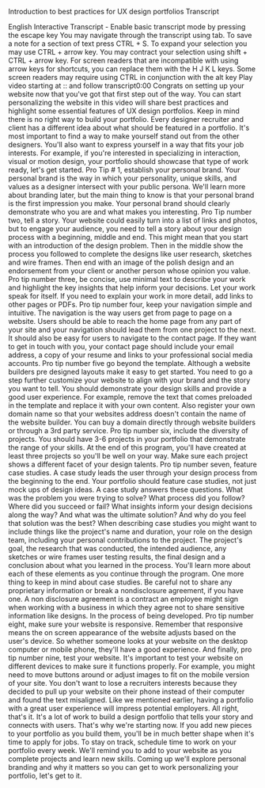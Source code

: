 Introduction to best practices for UX design portfolios
Transcript

English
Interactive Transcript - Enable basic transcript mode by pressing the escape key
You may navigate through the transcript using tab. To save a note for a section of text press CTRL + S. To expand your selection you may use CTRL + arrow key. You may contract your selection using shift + CTRL + arrow key. For screen readers that are incompatible with using arrow keys for shortcuts, you can replace them with the H J K L keys. Some screen readers may require using CTRL in conjunction with the alt key
Play video starting at :: and follow transcript0:00
Congrats on setting up your website now that you've got that first step out of the way. You can start personalizing the website in this video will share best practices and highlight some essential features of UX design portfolios. Keep in mind there is no right way to build your portfolio. Every designer recruiter and client has a different idea about what should be featured in a portfolio. It's most important to find a way to make yourself stand out from the other designers. You'll also want to express yourself in a way that fits your job interests. For example, if you're interested in specializing in interaction, visual or motion design, your portfolio should showcase that type of work ready, let's get started. Pro Tip # 1, establish your personal brand. Your personal brand is the way in which your personality, unique skills, and values as a designer intersect with your public persona. We'll learn more about branding later, but the main thing to know is that your personal brand is the first impression you make. Your personal brand should clearly demonstrate who you are and what makes you interesting. Pro Tip number two, tell a story. Your website could easily turn into a list of links and photos, but to engage your audience, you need to tell a story about your design process with a beginning, middle and end. This might mean that you start with an introduction of the design problem. Then in the middle show the process you followed to complete the designs like user research, sketches and wire frames. Then end with an image of the polish design and an endorsement from your client or another person whose opinion you value. Pro tip number three, be concise, use minimal text to describe your work and highlight the key insights that help inform your decisions. Let your work speak for itself. If you need to explain your work in more detail, add links to other pages or PDFs. Pro tip number four, keep your navigation simple and intuitive. The navigation is the way users get from page to page on a website. Users should be able to reach the home page from any part of your site and your navigation should lead them from one project to the next. It should also be easy for users to navigate to the contact page. If they want to get in touch with you, your contact page should include your email address, a copy of your resume and links to your professional social media accounts. Pro tip number five go beyond the template. Although a website builders pre designed layouts make it easy to get started. You need to go a step further customize your website to align with your brand and the story you want to tell. You should demonstrate your design skills and provide a good user experience. For example, remove the text that comes preloaded in the template and replace it with your own content. Also register your own domain name so that your websites address doesn't contain the name of the website builder. You can buy a domain directly through website builders or through a 3rd party service. Pro tip number six, include the diversity of projects. You should have 3-6 projects in your portfolio that demonstrate the range of your skills. At the end of this program, you'll have created at least three projects so you'll be well on your way. Make sure each project shows a different facet of your design talents. Pro tip number seven, feature case studies. A case study leads the user through your design process from the beginning to the end. Your portfolio should feature case studies, not just mock ups of design ideas. A case study answers these questions. What was the problem you were trying to solve? What process did you follow? Where did you succeed or fail? What insights inform your design decisions along the way? And what was the ultimate solution? And why do you feel that solution was the best? When describing case studies you might want to include things like the project's name and duration, your role on the design team, including your personal contributions to the project. The project's goal, the research that was conducted, the intended audience, any sketches or wire frames user testing results, the final design and a conclusion about what you learned in the process. You'll learn more about each of these elements as you continue through the program. One more thing to keep in mind about case studies. Be careful not to share any proprietary information or break a nondisclosure agreement, if you have one. A non disclosure agreement is a contract an employee might sign when working with a business in which they agree not to share sensitive information like designs. In the process of being developed. Pro tip number eight, make sure your website is responsive. Remember that responsive means the on screen appearance of the website adjusts based on the user's device. So whether someone looks at your website on the desktop computer or mobile phone, they'll have a good experience. And finally, pro tip number nine, test your website. It's important to test your website on different devices to make sure it functions properly. For example, you might need to move buttons around or adjust images to fit on the mobile version of your site. You don't want to lose a recruiters interests because they decided to pull up your website on their phone instead of their computer and found the text misaligned. Like we mentioned earlier, having a portfolio with a great user experience will impress potential employers. All right, that's it. It's a lot of work to build a design portfolio that tells your story and connects with users. That's why we're starting now. If you add new pieces to your portfolio as you build them, you'll be in much better shape when it's time to apply for jobs. To stay on track, schedule time to work on your portfolio every week. We'll remind you to add to your website as you complete projects and learn new skills. Coming up we'll explore personal branding and why it matters so you can get to work personalizing your portfolio, let's get to it.